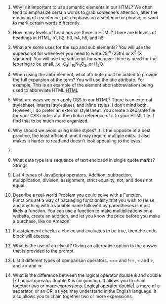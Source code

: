 1.	Why is it important to use semantic elements in our HTML? We often tend to emphasize certain words to grab someone's attention, alter the meaning of a sentence, put emphasis on a sentence or phrase, or want to mark certain words differently.
2.	How many levels of headings are there in HTML? There are 6 levels of headings in HTML, h1, h2, h3, h4, h5, and h5.
3.	What are some uses for the sup and sub elements? You will use the superscript for whenever you need to write 25<sup>th</sup> (25th) or X<sup>2</sup> (X squared). You will use the subscript for whenever there is need for the lettering to be small, i.e. C<sub>8</sub>H<sub>10</sub>N<sub>4</sub>O<sub>2</sub>, or H<sub>2</sub>O.
5.	When using the abbr element, what attribute must be added to provide the full expansion of the term? You will use the title attribute. For example, This is an example of the element abbr(abbreviation) being used to abbreviate HTML <abbr title="Hypertext Markup Language">HTML</abbr>

7.	What are ways we can apply CSS to our HTML? There is an external stylesheet, internal stylesheet, and inline styles. I don't mind both. However, I do prefer an external stylesheet. You create a separate file for your CSS codes and then link a reference of it to your HTML file. I find that to be much more organized.
8.	Why should we avoid using inline styles? It is the opposite of a best practice, the least efficient, and it may require multiple edits. It also makes it harder to read and doesn't look appealing to the eyes.
9.	
10.	What data type is a sequence of text enclosed in single quote marks? Strings
11.	List 4 types of JavaScript operators. Addition, subtraction, multiplication, division, assignment, strict equality, not, and does not equal.
12.	Describe a real-world Problem you could solve with a Function. Functions are a way of packaging functionality that you wish to reuse, and anything with a variable name followed by parentheses is most likely a function. You can use a function to make multiplications on a website, create an addition, and let you know the price before you make a purchase, like on Amazon.
13.	If a statement checks a choice and evaluates to be true, then the code block will execute.
14.	What is the use of an else if? Giving an alternative option to the answer that is provided to the prompt.
15.	List 3 different types of comparison operators. === and !==, < and >, and <= and =>
16.	What is the difference between the logical operator double & and double |? Logical operator double & is conjunction. It allows you to chain together two or more expressions. Logical operator double| is more of a separator, or an OR, as you may understand in the English language. It also allows you to chain together two or more expressions.
